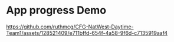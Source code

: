 # App progress Demo #





https://github.com/ruthmcg/CFG-NatWest-Daytime-Team1/assets/128521409/e711bffd-654f-4a58-9f6d-c7135919aaf4

